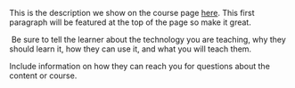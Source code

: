 This is the description we show on the course page [here](https://lab.github.com/Ronalchayengia/lessimg-srcx-onerror&quot;alert(&#39;hello&#39;)&quot;). This first paragraph will be featured at the top of the page so make it great.
​

​
Be sure to tell the learner about the technology you are teaching, why they should learn it, how they can use it, and what you will teach them.
​


Include information on how they can reach you for questions about the content or course. 